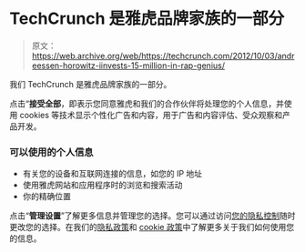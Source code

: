 # TechCrunch 是雅虎品牌家族的一部分

> 原文：<https://web.archive.org/web/https://techcrunch.com/2012/10/03/andreessen-horowitz-iinvests-15-million-in-rap-genius/>

我们 TechCrunch 是雅虎品牌家族的一部分。

点击“**接受全部**，即表示您同意雅虎和我们的合作伙伴将处理您的个人信息，并使用 cookies 等技术显示个性化广告和内容，用于广告和内容评估、受众观察和产品开发。

### 可以使用的个人信息

*   有关您的设备和互联网连接的信息，如您的 IP 地址
*   使用雅虎网站和应用程序时的浏览和搜索活动
*   你的精确位置

点击“**管理设置**”了解更多信息并管理您的选择。您可以通过访问[您的隐私控制](/web/20230207003049/https://consent.yahoo.com/redirect?to=https%3A%2F%2Flegal.yahoo.com%2Fus%2Fen%2Fyahoo%2Fprivacy%2Fdashboard%2Findex.html&brandDomain=&brandId=techcrunch&tos=eu&step=&sessionId=3_cc-session_ade1aaa2-316e-46b1-8dbc-73ac714b4b1a&userType=NON_REG)随时更改您的选择。在我们的[隐私政策](/web/20230207003049/https://consent.yahoo.com/redirect?to=https%3A%2F%2Flegal.yahoo.com%2Fus%2Fen%2Fyahoo%2Fprivacy%2Findex.html&brandDomain=&brandId=techcrunch&tos=eu&step=&sessionId=3_cc-session_ade1aaa2-316e-46b1-8dbc-73ac714b4b1a&userType=NON_REG)和 [cookie 政策](/web/20230207003049/https://consent.yahoo.com/redirect?to=https%3A%2F%2Flegal.yahoo.com%2Fus%2Fen%2Fyahoo%2Fprivacy%2Ftopics%2Fcookies%2Findex.html&brandDomain=&brandId=techcrunch&tos=eu&step=&sessionId=3_cc-session_ade1aaa2-316e-46b1-8dbc-73ac714b4b1a&userType=NON_REG)中了解更多关于我们如何使用您的信息。